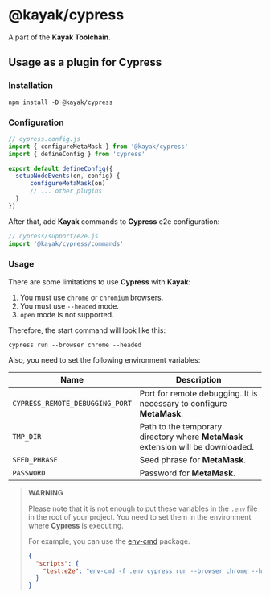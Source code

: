 # @kayak/cypress

A part of the **Kayak Toolchain**.

## Usage as a plugin for Cypress

### Installation

```shell
npm install -D @kayak/cypress
```

### Configuration

```javascript
// cypress.config.js
import { configureMetaMask } from '@kayak/cypress'
import { defineConfig } from 'cypress'

export default defineConfig({
  setupNodeEvents(on, config) {
      configureMetaMask(on)
      // ... other plugins
  }
})
```

After that, add **Kayak** commands to **Cypress** e2e configuration:

```javascript
// cypress/support/e2e.js
import '@kayak/cypress/commands'
```

### Usage

There are some limitations to use **Cypress** with **Kayak**:

1. You must use `chrome` or `chromium` browsers.
2. You must use `--headed` mode.
3. `open` mode is not supported.

Therefore, the start command will look like this:

```shell
cypress run --browser chrome --headed
```

Also, you need to set the following environment variables:

| Name                            | Description                                                                      |
|---------------------------------|----------------------------------------------------------------------------------|
| `CYPRESS_REMOTE_DEBUGGING_PORT` | Port for remote debugging. It is necessary to configure **MetaMask**.            |
| `TMP_DIR`                       | Path to the temporary directory where **MetaMask** extension will be downloaded. |
| `SEED_PHRASE`                   | Seed phrase for **MetaMask**.                                                    |
| `PASSWORD`                      | Password for **MetaMask**.                                                       |

> **WARNING**
> 
> Please note that it is not enough to put these variables in the `.env` file in the root of your project.
> You need to set them in the environment where **Cypress** is executing.
>
> For example, you can use the [env-cmd](https://www.npmjs.com/package/env-cmd) package.
> 
> ```json [package.json]
> {
>   "scripts": {
>     "test:e2e": "env-cmd -f .env cypress run --browser chrome --headed"
>   }
> }
> ```
